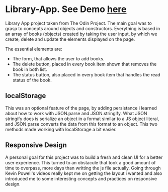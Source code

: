 # Library-App. See Demo [here](https://newcastile.github.io/library-app/)
Library App project taken from The Odin Project. The main goal was to grasp to concepts around
objects and constructors. Everything is based in an array of books (objects) created 
by taking the user input, by which we create, delete and update the elements displayed
on the page.

The essential elements are:

- The form, that allows the user to add books.
- The delete button, placed in every book item shown that removes the book in both list.
- The status button, also placed in every book item that handles the read status of the book.


## localStorage
This was an optional feature of the page, by adding persistance i learned about
how to work with JSON.parse and JSON.stringify. What JSON stringify does is serialize
an object in a format similar to a JS object literal, and JSON.parse converts 
the data from this format to an object. This two methods made working with localStorage
a bit easier.


## Responsive Design
A personal goal for this project was to build a fresh and clean UI for a better 
user experience. This turned to an obstacule that took a good amount of time to 
overpass, more days than writting the js file actually. Going through Kevin Powell's 
videos really kept me on getting the layout i wanted and also introduced me to 
some interesting concepts and practices on responsive design.
